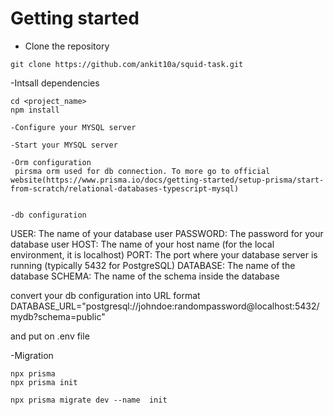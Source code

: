 # Getting started
- Clone the repository
```
git clone https://github.com/ankit10a/squid-task.git

```
-Intsall dependencies 
```
cd <project_name>
npm install

-Configure your MYSQL server

-Start your MYSQL server

-Orm configuration
 pirsma orm used for db connection. To more go to official website(https://www.prisma.io/docs/getting-started/setup-prisma/start-from-scratch/relational-databases-typescript-mysql)


-db configuration
```
USER: The name of your database user
PASSWORD: The password for your database user
HOST: The name of your host name (for the local environment, it is localhost)
PORT: The port where your database server is running (typically 5432 for PostgreSQL)
DATABASE: The name of the database
SCHEMA: The name of the schema inside the database

convert your db configuration into URL format
DATABASE_URL="postgresql://johndoe:randompassword@localhost:5432/mydb?schema=public" 

and put on .env file

-Migration 
```
npx prisma
npx prisma init

npx prisma migrate dev --name  init






